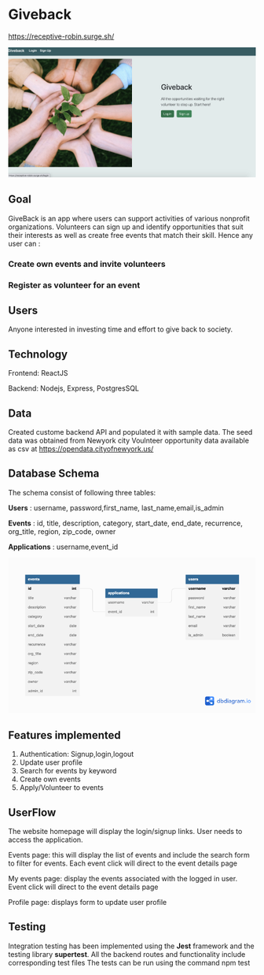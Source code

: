 # Giveback

https://receptive-robin.surge.sh/

![This is an image](/homepage.png)

## Goal
GiveBack is an app where users can support activities of various nonprofit organizations.  Volunteers can sign up and identify opportunities that suit their interests as well as create free events that match their skill. Hence any user can :
 ### Create own events and invite volunteers
 ### Register as volunteer for an event


## Users
Anyone interested in investing time and effort to give back to society.

## Technology
Frontend: ReactJS

Backend: Nodejs, Express, PostgresSQL

## Data
Created custome backend API and populated it with sample data. The seed data was obtained from Newyork city Voulnteer opportunity data available as csv at https://opendata.cityofnewyork.us/

## Database Schema
The schema consist of following three tables:

**Users** : username, password,first_name, last_name,email,is_admin

**Events** : id, title, description, category, start_date,  end_date, recurrence, org_title, region, zip_code, owner

**Applications** : username,event_id

![This is an image](/capstone%202.png)

## Features implemented
1. Authentication: Signup,login,logout
2. Update user profile
3. Search for events by keyword
4. Create own events
5. Apply/Volunteer to events

## UserFlow

The website homepage will display the login/signup links. User needs to access the application.

Events page: this will display the list of events and include the search form to filter for events. Each event click will direct to the event details page

My events page: display the events associated with the logged in user. Event click will direct to the event details page

Profile page: displays form to update user profile


## Testing
Integration testing has been implemented using the **Jest** framework and the testing library **supertest**. All the backend routes and functionality include corresponding test files
The tests can be run using the command npm test

